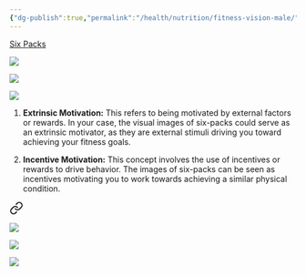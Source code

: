 ```yaml
---
{"dg-publish":true,"permalink":"/health/nutrition/fitness-vision-male/"}
---
```




[Six Packs](https://photos.app.goo.gl/gQxTTnLGjM39hTcp9)

![](https://lh3.googleusercontent.com/pw/ABLVV87EevOQdTBBblF_QE0Sf2I8sBTnjI0YRBT3p-JeuF7DqWZu5Ts3mMzQs03ne2ZIbhf2syfWXGmgFn6bCxokGaqk7zIgYmpbKHR30ELm_AQYAkcr20uZjQzgtB-CpgcPupqE7SZAO_UuND_a-dTA5HVSzA=w1000-h927-s-no-gm?authuser=1)

![](https://lh3.googleusercontent.com/pw/ABLVV8782K0OpMQU_94WpJCCM8Mrucs-vRGYKjjli7wBnyiJreUoeZQDFoArciJaVneO_mHuA9d_2rEBdRaI_vakQskhvZl6eYgT2ignsv85udBLAmtf48s4AevNe2GjOtlauRP5xp3VKBauhHG6FY-rF0Bo_w=w960-h953-s-no-gm?authuser=1)

![](https://i.pinimg.com/736x/ce/0b/9d/ce0b9dd78f19f9a5cabe9921d8306bb2.jpg)

1. **Extrinsic Motivation:** This refers to being motivated by external factors or rewards. In your case, the visual images of six-packs could serve as an extrinsic motivator, as they are external stimuli driving you toward achieving your fitness goals.
    
2. **Incentive Motivation:** This concept involves the use of incentives or rewards to drive behavior. The images of six-packs can be seen as incentives motivating you to work towards achieving a similar physical condition.


<div class="transclusion internal-embed is-loaded"><a class="markdown-embed-link" href="/health/nutrition/ideal-female-physique/" aria-label="Open link"><svg xmlns="http://www.w3.org/2000/svg" width="24" height="24" viewBox="0 0 24 24" fill="none" stroke="currentColor" stroke-width="2" stroke-linecap="round" stroke-linejoin="round" class="svg-icon lucide-link"><path d="M10 13a5 5 0 0 0 7.54.54l3-3a5 5 0 0 0-7.07-7.07l-1.72 1.71"></path><path d="M14 11a5 5 0 0 0-7.54-.54l-3 3a5 5 0 0 0 7.07 7.07l1.71-1.71"></path></svg></a><div class="markdown-embed">





![](https://lh3.googleusercontent.com/pw/ABLVV867O7j5QZZrZ7BEPIwfVRwKFIYeaAmGErOf5TgT0aw_BgNX5jf8rdHlXrtQDF0yvjL-5DKWx0dl8xBS1qbW5GbFqZEHSx-gwCfmVV6IC-1vUMP2Cfth59_fOrPDdvFOLgYSfSKSwCbErkzpbgTZ0xgpkA=w1033-h1377-s-no-gm?authuser=0)

![](https://lh3.googleusercontent.com/pw/ABLVV87eH5eriPINAH4ReAMhGs3Nh1EoEdLIaVlUlJy6YR_AWT5MZyw3b59zXwIjpu_L5alqZT6fRDynf61kJYuiIgIR9viiRJ-TMmor_YICwGbdi1lm-0SVkTKXFNaMuyMVa82K3LJgHK7ObT7lBOShtM1UyQ=w1033-h1291-s-no-gm?authuser=0)

![](https://i.imgur.com/xLTWME3.png)


</div></div>
